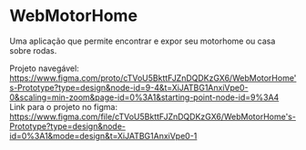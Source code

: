 # WebMotorHome
Uma aplicação que permite encontrar e expor seu motorhome ou casa sobre rodas. 


Projeto navegável: https://www.figma.com/proto/cTVoU5BkttFJZnDQDKzGX6/WebMotorHome's-Prototype?type=design&node-id=9-4&t=XiJATBG1AnxiVpe0-0&scaling=min-zoom&page-id=0%3A1&starting-point-node-id=9%3A4
Link para o projeto no figma: https://www.figma.com/file/cTVoU5BkttFJZnDQDKzGX6/WebMotorHome's-Prototype?type=design&node-id=0%3A1&mode=design&t=XiJATBG1AnxiVpe0-1

